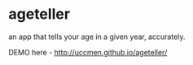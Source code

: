ageteller
=========

an app that tells your age in a given year, accurately. 

DEMO here - http://uccmen.github.io/ageteller/
